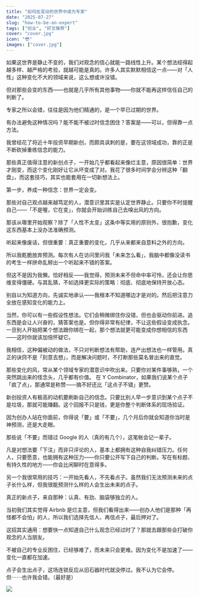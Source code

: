 ```yaml
---
title: "如何在变动的世界中成为专家"
date: "2025-07-27"
slug: "how-to-be-an-expert"
tags: ["创业", "好文推荐"]
cover: "cover.jpg"
icon: "😎"
images: ["cover.jpg"]
---
```

如果这世界是静止不变的，我们对观念的信心就能一路线性上升。某个想法经得起越多样、越严格的考验，就越可能是真的。许多人其实默默相信这一点——对「人性」这种变化不大的领域来说，这么想或许没错。



但对那些会变的东西——也就是几乎所有其他事物——你就不能再这样信任自己的判断了。



专家之所以会错，往往是因为他们精通的，是一个早已过期的世界。



有办法避免这种情况吗？能不能不被过时信念困住？答案是——可以，但得靠一点方法。



我曾经花了将近十年投资早期新创，而颇具讽刺的是，要在这领域成功，靠的正是不断砍掉重练信念的能力。



那些真正值得注意的新创点子，一开始几乎都看起来像烂主意，原因很简单：世界才刚变，而这个变化刚好让它从坏变成了对。我花了很多时间学会分辨这种「翻盘」，而这套技巧，其实也能套用在一切新想法上。



第一步，养成一种信念：世界一定会变。



那些对自己观点越来越笃定的人，潜意识里其实是认定世界静止。只要你不时提醒自己——「不是喔，它在变」，你就会开始训练自己去嗅出风的方向。



那该从哪里开始观察？除了「人性不太变」这条中等实用的原则外，很抱歉，变化这东西基本上没办法准确预测。



听起来像废话，但很重要：真正重要的变化，几乎从来都来自意料之外的方向。



所以我乾脆放弃预测。每次有人在访问里问我「未来怎么看」，我脑中都像没读书的考生一样拼命乱掰出一个听起来不错的答案。



但这不是因为我懒。恰好相反——我觉得，预测未来不但命中率可怜，还会让你思维变得僵硬。与其乱猜，不如选择更实际的策略：彻底、彻底地保持开放心态。



别自以为知道方向，先诚实地承认——我根本不知道哪边才是对的。然后把注意力全放在感知变化的能力上。



当然，你可以有一些假设性想法。它们会稍微绑住你没错，但也会驱动你前进。追东西是会让人兴奋的，猜答案也是。但你得非常有纪律，不让这些假设变成执念。
一旦别人开始把某个想法跟你绑在一起，那个想法就更可能变成你想相信的东西——这时你就该加倍怀疑它。



我相信，这种偏被动的做法，不只对判断想法有帮助，连产出想法也一样管用。真正的诀窍不是「刻意去想」，而是解决问题时，不打断那些莫名冒出来的直觉。



那些变化的风，常从某个领域专家的潜意识中吹出来。只要你对某件事够熟，一个突然跳出来的怪念头，几乎都有价值。
在 Y Combinator，如果我们说某个点子「疯了点」，那通常是称赞——搞不好还比「这点子不错」更赞。



新创投资人有极高的动机要刷新自己的信念。只要比别人早一步意识到某个点子不是垃圾，那就可能赚翻。这个回报不只是钱，更是你整个判断体系的现场验证。



因为创办人站在你面前，你得说「要」或「不要」，几个月后你就会知道你当时是神预测，还是大走眼。



那些说「不要」而错过 Google 的人（真的有几个），这笔帐会记一辈子。



凡是对想法要「下注」而非只评论的人，基本上都拥有这种自我纠错压力。任何人，只要愿意，也能拥有这种压力——你只要公开写下自己的判断。写在有标题、有持久性的地方——你会比闲聊时在意得多。



另一个我很常用的技巧：一开始先看人，不先看点子。虽然我们无法预测未来的点子长什么样，但我很能预测什么样的人会生出未来的点子。



真正的新点子，来自那种：认真、有劲、脑袋够独立的人。



当初我们其实觉得 Airbnb 是烂主意，但我们看得出来——创办人他们是那种「再怪都不会怕」的人，所以我们选择先信人、再信点子，最后押对了。



这招其实通用：想要快一点知道自己什么观念已经过时了？那就去跟那些会打破你观念的人当朋友。



不被自己的专业反困住，已经够难了，而未来只会更难。因为变化不是加速了——变化一直都在加速。



点子会生出点子，这场连锁反应从旧石器时代就没停过。我不认为它会停。
但⋯⋯也许我会错。（最好是）




![](https://prod-files-secure.s3.us-west-2.amazonaws.com/112d0858-5090-4d34-a606-b75eb8d65fd2/46476355-9cf3-4e99-9b7a-3531bc426380/1000202064.png?X-Amz-Algorithm=AWS4-HMAC-SHA256&X-Amz-Content-Sha256=UNSIGNED-PAYLOAD&X-Amz-Credential=ASIAZI2LB46625PBSN75%2F20250801%2Fus-west-2%2Fs3%2Faws4_request&X-Amz-Date=20250801T052656Z&X-Amz-Expires=3600&X-Amz-Security-Token=IQoJb3JpZ2luX2VjELz%2F%2F%2F%2F%2F%2F%2F%2F%2F%2FwEaCXVzLXdlc3QtMiJGMEQCIErS%2Fj3zMjS2ifNJU1f5TOOX1heaSWJSt1Qv24aGQvSpAiB%2FlvOATw%2FOq8b1HEVr0igjivkOEh8UJYshPTsZ%2Bf5jAiqIBAjl%2F%2F%2F%2F%2F%2F%2F%2F%2F%2F8BEAAaDDYzNzQyMzE4MzgwNSIMcZJz03Vtg7a2qh%2FQKtwDfGHpdcp7%2BN0zBrMNJeveEyIqaUR7%2BGEBzZLvpoMZ7RSk61VvV1JexwfgeLhwYXaqS1OLovf9kG3TCI3MI47sJ9Hy3WwpibnQtmPbZq6paA9j4K4LXaP0qACyICJykmNkgdl6Y7zhNhVQ%2BEUEY%2BGqwNqP0Mtagkohf3EE3GQc5YaqwglRO%2B74BXKmt4rtVIsyrMWeN3CWbn9dLRUbw1Ee%2FOznNI3hCpSlphDuiuuGe%2FDeUBg77ZkjXoL3GGo%2B9QYBM23I%2Fli%2FlVAR1vx1nsgAWTtEf9UzDFP83TFfH7g%2BV2pfoteluhzuqZFRFsJhZBVLyjT13O5mLAUTm76VoFAAI8fCIxsxpoRyRfGZoeUbwuImSREoWU%2BTGbdXizYljVGSU89t6St%2BAbqyHpq5JJ0N%2FIDNjuICZCX21BbG5R452bYTbEsRPNa3EqnbC8i2%2F2PL0%2FPWtC6Cv9IMj2DR%2BaZGxIsYmQo4MYPQenkXOIGIrYBYTdlxlB%2B%2FyYUs%2FiV32jIxzwdVKUMb6MHAoe3zWw19wpVQwpjunlJJz28BxB1fIBOPwo3%2FJ4%2FTCJt4K%2FFMFp9JerLuMfJkcaNH9INY9blZQ3AQoDAhEs4ugxw9xu5MtFoiN2Wut9HCJR8v3%2F0w%2F%2F6wxAY6pgGxc%2F4IlWzocMFTNlvfOGQL75SDL1vPSqdpaVSRAd492GYouCic3VYnk5e8TIXfqt75TOci8fG6tDfUHPIn2Mi92bdkVZmfZ6MxIGIThXhSkfw1yN0xjv35qNHDPJ%2FJBpwD76UcYPRzciUvhyrOpGvkVuXXNlZLAkZAy5f5NwJWq9m8%2BuKMSpSDq3d4l8m9NF4TgqLnmYG%2BZ1S9GnWVGyzim38GMyXr&X-Amz-Signature=63623ab1b5caaa1dd9cb31ac5ce0757607b04f64d0efddfd79258a4f9d2ce9bf&X-Amz-SignedHeaders=host&x-amz-checksum-mode=ENABLED&x-id=GetObject)

